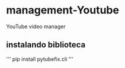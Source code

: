 # management-Youtube
YouTube video manager

## instalando biblioteca
'''
    pip install pytubefix.cli
'''
